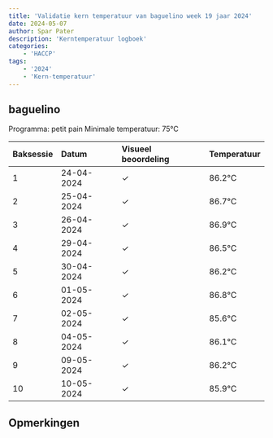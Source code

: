 ```yaml
---
title: 'Validatie kern temperatuur van baguelino week 19 jaar 2024'
date: 2024-05-07
author: Spar Pater
description: 'Kerntemperatuur logboek'
categories:
    - 'HACCP'
tags:
    - '2024'
    - 'Kern-temperatuur'
---
```


## baguelino

Programma: petit pain
Minimale temperatuur: 75°C

| Baksessie | Datum | Visueel beoordeling | Temperatuur |
|:---|:---|:---|:---|
| 1 | 24-04-2024 | &check; | 86.2°C |
| 2 | 25-04-2024 | &check; | 86.7°C |
| 3 | 26-04-2024 | &check; | 86.9°C |
| 4 | 29-04-2024 | &check; | 86.5°C |
| 5 | 30-04-2024 | &check; | 86.2°C |
| 6 | 01-05-2024 | &check; | 86.8°C |
| 7 | 02-05-2024 | &check; | 85.6°C |
| 8 | 04-05-2024 | &check; | 86.1°C |
| 9 | 09-05-2024 | &check; | 86.2°C |
| 10 | 10-05-2024 | &check; | 85.9°C |

## Opmerkingen


